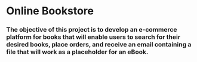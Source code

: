<h1>Online Bookstore</h1>
<h3>The objective of this project is to develop an e-commerce platform for books that will enable users to search for their desired books, place orders, and receive an email containing a file that will work as a placeholder for an eBook. 
</h3>
